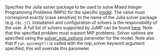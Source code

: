 Specifies the Julia solver package to be used to solve Mixed Integer Programming Problems (MIPs) for the specific [model](@ref). 
The value must correspond exactly (case sensitive) to the name of the Julia solver package (e.g. `Cbc.jl`). Installation and configuration of
solvers is the responsibility of the user. A full list of solvers supported by JuMP can be found [here](https://jump.dev/JuMP.jl/stable/installation/#Supported-solvers). 
Note that the specified problem must support MIP problems. Solver options are specified using the [solver\_mip\_options](@ref) parameter for the model.
Note also that if `run_spineopt()` is called with the mip_solver keyword argument specified, this will override this parameter.